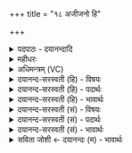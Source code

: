 +++
title = "१८ अजीजनो हि"

+++
<details><summary>पदपाठः - दयानन्दादि</summary>

अजी॑जनः। हि। प॒व॒मा॒न। सूर्य॑म्। वि॒ऽधार॒ इति॑ वि॒ऽधारे॑। शक्म॑ना। पयः॑। गोजी॑र॒येति॒ गोऽजी॑रया। रꣳह॑माणः। पुर॒न्ध्येति॒ पुर॑म्ऽध्या। १८।
</details>

<details><summary>महीधरः</summary>

म० अरुणत्रसदस्युभ्यां दृष्टा पवमानदेवत्या पिपीलिकमध्या कृतिरनुष्टुप् । यस्या आद्यतृतीयौ पादौ द्वादशार्णौ द्वितीयोऽष्टार्णः सा पिपीलिकमध्या कृतिरनुष्टुप् जागतावष्टकश्च कृतिर्मध्ये चेदष्टकः पिपीलिकमध्येति वचनात् । पवमानस्तुतिः । हे पवमान, त्वं सूर्यमजीजनः उत्पादितवानसि । जनेर्णिजन्ताल्लुङ् । शक्मना शकनं शक्म 'शक्लृ शक्तौ' मनिन्प्रत्ययः । शक्मना सामर्थ्येन पयः जलं विधारे विशेषेण धारयामि वृष्टये । केन हेतुना । गोजीरया जीवनं जीरा । वस्य रेफः छान्दसः । गवां जीरा गोजीरा तया गवां जीविकाहेतुना जलं धारयसि तासां हविषा यज्ञनिष्पत्तेः प्राणिनां जीवनाच्च । कीदृशस्त्वम् । पुरन्ध्या रंहमाणः पुरं बहु दधाति पुरन्धिर्धारा तया रंहमाणः रंहत इति रंहमाणो गच्छन् । दशापवित्राद्द्रोणकलशमभिगच्छन्नित्यर्थः । विधारे विधारये विधारयसि पुरुषव्यत्ययः । धारयतेस्तङि लटि उत्तमैकवचने धारये इति प्राप्ते 'छन्दस्युभयथा' (पा० ३ । ४ । ११७) इति शितोऽप्यार्धधातुकत्वे सति ‘णेरनिटि' (पा० ६।४।११) इति शिलोपे धारे इति रूपम् ॥ १८॥  
एकोनविंशी।
</details>

<details><summary>अधिमन्त्रम् (VC)</summary>

- पवमानो देवता
- अरुणत्रसदस्यू ऋषी
- पिपीलिकामध्या विराडनुष्टुप्
- गान्धारः
</details>

<details><summary>दयानन्द-सरस्वती (हि) - विषयः</summary>

फिर सूर्यरूप अग्नि कैसा है, इस विषय को अगले मन्त्र में कहा है ॥
</details>

<details><summary>दयानन्द-सरस्वती (हि) - पदार्थः</summary>

पदार्थान्वयभाषाः -  हे (पवमान) पवित्र करने हारे अग्नि के समान पवित्र जन ! तू अग्नि (पुरन्ध्या) जिस क्रिया से नगरी को धारण करता, उससे (रंहमाणः) जाता हुआ (सूर्यम्) सूर्य को (अजीजनः) प्रगट करता, उसको और (शक्मना) कर्म वा (गोजीरया) गौ आदि पशुओं की जीवनक्रिया से (पयः) जल को मैं (विधारे) विशेष करके धारण करता (हि) ही हूँ ॥१८ ॥
</details>

<details><summary>दयानन्द-सरस्वती (हि) - भावार्थः</summary>

भावार्थभाषाः -  जो बिजुली सूर्य्य का कारण न होती तो सूर्य की उत्पत्ति कैसे होती? जो सूर्य न हो तो भूगोल का धारण और वर्षा से गो आदि पशुओं का जीवन कैसे हो? ॥१८ ॥
</details>

<details><summary>दयानन्द-सरस्वती (सं) - विषयः</summary>

पुनः सूर्यरूपोऽग्निः कीदृश इत्याह ॥
</details>

<details><summary>दयानन्द-सरस्वती (सं) - पदार्थः</summary>

पदार्थान्वयभाषाः -  हे पवमानाग्निवत् पवित्र जन ! योऽग्निः पुरन्ध्या रंहमाणः सूर्यमजीजनस्तं शक्मना गोजीरया पयश्चाऽहं विधारे हि ॥१८ ॥
</details>

<details><summary>दयानन्द-सरस्वती (सं) - भावार्थः</summary>

भावार्थभाषाः -  यदि विद्युत्सूर्यस्य कारणं न स्यात्तर्हि सूर्योत्पत्तिः कथं स्याद्? यदि सूर्यो न स्यात्तर्हि भूगोलधृतिर्वृष्ट्या गवादिपशुजीवनं च कथं स्यात्? ॥१८ ॥
</details>

<details><summary>सविता जोशी ← दयानन्दः (म) - भावार्थः</summary>

भावार्थभाषाः -  विद्युत हे सूर्याचे कारण नसते तर सूर्याची उत्पत्ती कशी झाली असती? जर सूर्य नसता तर भूगोलाची धारणा व वृष्टी कशी होऊ शकली असती? आणि गाई वगैरे पशूंचे अस्तित्त्व कसे टिकले असते?
</details>